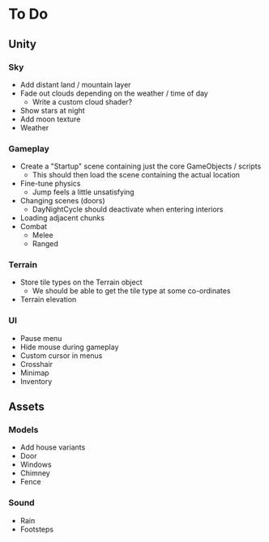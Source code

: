 # To Do

## Unity

### Sky

 - Add distant land / mountain layer
 - Fade out clouds depending on the weather / time of day
    - Write a custom cloud shader?
 - Show stars at night
 - Add moon texture
 - Weather

### Gameplay

 - Create a "Startup" scene containing just the core GameObjects / scripts
    - This should then load the scene containing the actual location
 - Fine-tune physics
    - Jump feels a little unsatisfying
 - Changing scenes (doors)
    - DayNightCycle should deactivate when entering interiors
 - Loading adjacent chunks
 - Combat
    - Melee
    - Ranged

### Terrain

 - Store tile types on the Terrain object
    - We should be able to get the tile type at some co-ordinates
 - Terrain elevation

### UI

 - Pause menu
 - Hide mouse during gameplay
 - Custom cursor in menus
 - Crosshair
 - Minimap
 - Inventory

## Assets

### Models

 - Add house variants
 - Door
 - Windows
 - Chimney
 - Fence

### Sound

 - Rain
 - Footsteps
